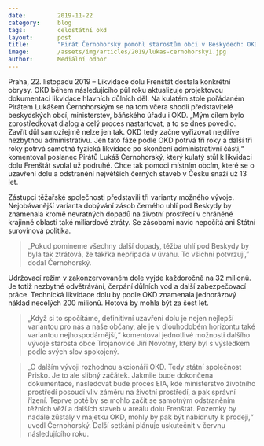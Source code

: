 ```yaml
---
date:         2019-11-22
category:     blog
tags:         celostátní okd 
layout:       post
title:        "Pirát Černohorský pomohl starostům obcí v Beskydech: OKD začne připravovat likvidaci Dolu Frenštát"
image:        /assets/img/articles/2019/lukas-cernohorsky1.jpg
author:       Mediální odbor
---
```




Praha, 22. listopadu 2019 – Likvidace dolu Frenštát dostala konkrétní obrysy. OKD během následujícího půl roku aktualizuje projektovou dokumentaci likvidace hlavních důlních děl. Na kulatém stole pořádaném Pirátem Lukášem Černohorským se na tom včera shodli představitelé beskydských obcí, ministerstev, báňského úřadu i OKD. „Mým cílem bylo zprostředkovat dialog a celý proces nastartovat, a to se dnes povedlo. Zavřít důl samozřejmě nelze jen tak. OKD tedy začne vyřizovat nejdříve nezbytnou administrativu. Jen tato fáze podle OKD potrvá tři roky a další tři roky potrvá samotná fyzická likvidace po skončení administrativní části,“ komentoval poslanec Pirátů Lukáš Černohorský, který kulatý stůl k likvidaci dolu Frenštát svolal už podruhé. Chce tak pomoci místním obcím, které se o uzavření dolu a odstranění největších černých staveb v Česku snaží už 13 let.

Zástupci těžařské společnosti představili tři varianty možného vývoje. Nejobávanější varianta dobývání zásob černého uhlí pod Beskydy by znamenala kromě nevratných dopadů na životní prostředí v chráněné krajinné oblasti také miliardové ztráty. Se zásobami navíc nepočítá ani Státní surovinová politika.

> „Pokud pomineme všechny další dopady, těžba uhlí pod Beskydy by byla tak ztrátová, že takřka nepřipadá v úvahu. To všichni potvrzují,” dodal Černohorský.

Udržovací režim v zakonzervovaném dole vyjde každoročně na 32 milionů. Je totiž nezbytné odvětrávání, čerpání důlních vod a další zabezpečovací práce. Technická likvidace dolu by podle OKD znamenala jednorázový náklad necelých 200 milionů. Hotová by mohla být za šest let. 

> „Když si to spočítáme, definitivní uzavření dolu je nejen nejlepší variantou pro nás a naše občany, ale je v dlouhodobém horizontu také variantou nejhospodárnější,“ komentoval jednotlivé možnosti dalšího vývoje starosta obce Trojanovice Jiří Novotný, který byl s výsledkem podle svých slov spokojený.

> „O dalším vývoji rozhodnou akcionáři OKD. Tedy státní společnost Prisko. Je to ale slibný začátek. Jakmile bude dokončena dokumentace, následovat bude proces EIA, kde ministerstvo životního prostředí posoudí vliv záměru na životní prostředí, a pak správní řízení. Teprve poté by se mohlo začít se samotným odstraněním těžních věží a dalších staveb v areálu dolu Frenštát. Pozemky by nadále zůstaly v majetku OKD, mohly by pak být nabídnuty k prodeji,“ uvedl Černohorský. Další setkání plánuje uskutečnit v červnu následujícího roku.

